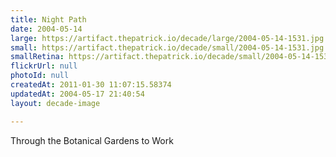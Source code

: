 ```yaml
---
title: Night Path
date: 2004-05-14
large: https://artifact.thepatrick.io/decade/large/2004-05-14-1531.jpg
small: https://artifact.thepatrick.io/decade/small/2004-05-14-1531.jpg
smallRetina: https://artifact.thepatrick.io/decade/small/2004-05-14-1531@2x.jpg
flickrUrl: null
photoId: null
createdAt: 2011-01-30 11:07:15.58374
updatedAt: 2004-05-17 21:40:54
layout: decade-image

---
```

Through the Botanical Gardens to Work
